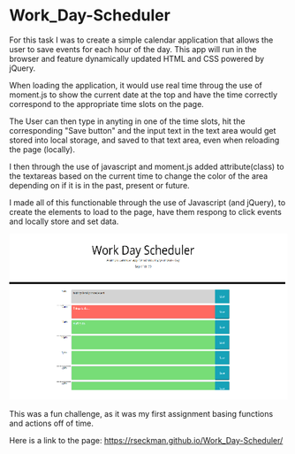 # Work_Day-Scheduler

For this task I was to create a simple calendar application that allows the user to save events for each hour of the day. This app will run in the browser and feature dynamically updated HTML and CSS powered by jQuery.

When loading the application, it would use real time throug the use of moment.js to show the current date at the top and have the time correctly correspond to the appropriate time slots on the page.

The User can then type in anyting in one of the time slots, hit the corresponding "Save button" and the input text in the text area would get stored into local storage, and saved to that text area, even when reloading the page (locally).

I then through the use of javascript and moment.js added attribute(class) to the textareas based on the current time to change the color of the area depending on if it is in the past, present or future.  

I made all of this functionable through the use of Javascript (and jQuery), to create the elements to load to the page, have them respong to click events and locally store and set data.

<img src="assets/planner_screenshot.png">

This was a fun challenge, as it was my first assignment basing functions and actions off of time.  

Here is a link to the page: https://rseckman.github.io/Work_Day-Scheduler/